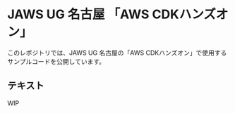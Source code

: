 # JAWS UG 名古屋 「AWS CDKハンズオン」
このレポジトリでは、JAWS UG 名古屋の「AWS CDKハンズオン」で使用するサンプルコードを公開しています。

## テキスト
WIP
